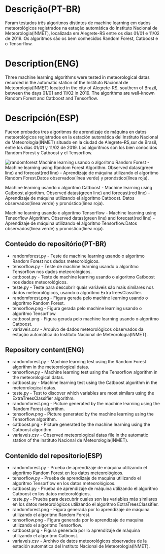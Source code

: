 # Descrição(PT-BR)
Foram testados três algoritmos distintos de machine learning em dados meteorológicos registrados na estação automática do Instituto Nacional de Meteorologia(INMET), localizada em Alegrete-RS entre os dias 01/01 e 11/02 de 2019. Os algoritmos são os bem conhecidos Random Forest, Catboost e o Tensorflow.

# Description(ENG)
Three machine learning algorithms were tested in meteorological datas recorded in the automatic station of the Instituto Nacional de Meteorologia(INMET) located in the city of Alegrete-RS, southern of Brazil, between the days 01/01 and 11/02 in 2019. The algorithms are well-known Random Forest and Catboost and Tensorflow.  

# Descripción(ESP)
Fueron probados tres algoritmos de aprendizaje de máquina en datos meteorológicos registrados en la estación automática del Instituto Nacional de Meteorologia(INMET) situado en la ciudad de Alegrete-RS,sur de Brasil, entre los dias 01/01 y 11/02 de 2019. Los algoritmos son los bien conocidos Random Forest y Catboost y el Tensorflow.

![randomforest](https://user-images.githubusercontent.com/80546143/187041804-dc842d3e-a70a-4c58-821b-63ae7932da9e.png)
Machine learning usando o algoritmo Random Forest - Machine learning using Random Forest Algorithm. Observed datas(green line) and forecast(red line) - Aprendizaje de máquina utilizando el algoritmo Random Forest.Datos observados(línea verde) y pronóstico(línea roja). 


Machine learning usando o algoritmo Catboost - Machine learning using Catboost algorithm. Observed datas(green line) and forecast(red line) - Aprendizaje de máquina utilizando el algoritmo Catboost. Datos observados(línea verde) y pronóstico(línea roja).

Machine learning usando o algoritmo Tensorflow - Machine learning using Tensorflow Algorithm. Observed datas(green line) and forecast(red line) - Aprendizaje de máquina utilizando el algoritmo Tensorflow.Datos observados(línea verde) y pronóstico(línea roja).

## Conteúdo do repositório(PT-BR)
+ randomforest.py - Teste de machine learning usando o algoritmo Random Forest nos dados meteorológicos.
+ tensorflow.py - Teste de machine learning usando o algoritmo Tensorflow nos dados meteorológicos.
+ catboost.py - Teste de machine learning usando o algoritmo Catboost nos dados meteorológicos.
+ teste.py - Teste para descobrir quais variáveis são mais similares nos dados meteorológicos, usando o algoritmo ExtraTreesClassifier.
+ randomforest.png - Figura gerada pelo machine learning usando o algoritmo Random Forest.
+ tensorflow.png - Figura gerada pelo machine learning usando o algoritmo Tensorflow.
+ catboost.png - Figura gerada pelo machine learning usando o algoritmo Catboost.
+ variaveis.csv - Arquivo de dados meteorológicos observados da estação automática do Instituto Nacional de Meteorologia(INMET).

## Repository content(ENG)
+ randomforest.py - Machine learning test using the Random Forest algorithm in the meteorological datas.
+ tensorflow.py - Machine learning test using the Tensorflow algorithm in the meteorological datas.
+ catboost.py - Machine learning test using the Catboost algorithm in the meteorological datas.
+ teste.py - Test to discover which variables are most similars using the ExtraTreesClassifier algorithm.
+ randomforest.png - Picture generated by the machine learning using the Random Forest algorithm.
+ tensorflow.png - Picture generated by the machine learning using the Tensorflow algorithm.
+ catboost.png - Picture generated by the machine learning using the Catboost algorithm.
+ variaveis.csv - Observed meteorological datas file in the automatic station of the Instituto Nacional de Meteorologia(INMET).

## Contenido del repositorio(ESP)
+ randomforest.py - Prueba de aprendizaje de máquina utilizando el algoritmo Random Forest en los datos meteorológicos.
+ tensorflow.py - Prueba de aprendizaje de maquina utilizando el algoritmo Tensorflow en los datos meteorológicos.
+ catboost.py - Prueba de aprendizaje de máquina utilizando el algoritmo Catboost en los datos meteorológicos.
+ teste.py - Prueba para descubrir cuales son las variables más similares en los datos meteorológicos utilizando el algoritmo ExtraTreesClassifier.
+ randomforest.png - Figura generada por lo aprendizaje de máquina utilizando el algoritmo Random Forest.
+ tensorflow.png - Figura generada por lo aprendizaje de maquina utilizando el algoritmo Tensorflow.
+ catboost.png - Figura generada por lo aprendizaje de máquina utilizando el algoritmo Catboost.
+ variaveis.csv - Archivo de datos meteorológicos observados de la estación automática del Instituto Nacional de Meteorologia(INMET).
